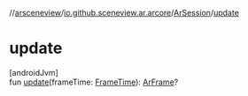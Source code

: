 //[arsceneview](../../../index.md)/[io.github.sceneview.ar.arcore](../index.md)/[ArSession](index.md)/[update](update.md)

# update

[androidJvm]\
fun [update](update.md)(frameTime: [FrameTime](../../../../sceneview/sceneview/io.github.sceneview.utils/-frame-time/index.md)): [ArFrame](../-ar-frame/index.md)?
